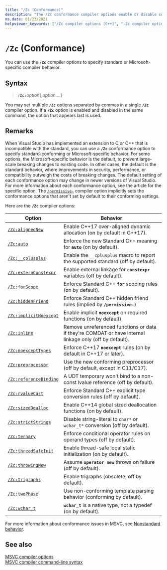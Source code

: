 ```yaml
---
title: "/Zc (Conformance)"
description: "The /Zc conformance compiler options enable or disable support for conforming or backward-compatible behavior."
ms.date: 01/23/2021
helpviewer_keywords: ["/Zc compiler options [C++]", "-Zc compiler options [C++]", "Conformance compiler options", "Zc compiler options [C++]"]
---
```

# `/Zc` (Conformance)

You can use the **`/Zc`** compiler options to specify standard or Microsoft-specific compiler behavior.

## Syntax

> **`/Zc:`**_option_{,_option_ ...}

You may set multiple **`/Zc`** options separated by commas in a single **`/Zc`** compiler option. If a **`/Zc`** option is enabled and disabled in the same command, the option that appears last is used.

## Remarks

When Visual Studio has implemented an extension to C or C++ that is incompatible with the standard, you can use a **`/Zc`** conformance option to specify standard-conforming or Microsoft-specific behavior. For some options, the Microsoft-specific behavior is the default, to prevent large-scale breaking changes to existing code. In other cases, the default is the standard behavior, where improvements in security, performance, or compatibility outweigh the costs of breaking changes. The default setting of each conformance option may change in newer versions of Visual Studio. For more information about each conformance option, see the article for the specific option. The [`/permissive-`](permissive-standards-conformance.md) compiler option implicitly sets the conformance options that aren't set by default to their conforming settings.

Here are the **`/Zc`** compiler options:

| Option | Behavior |
|--|--|
| [`/Zc:alignedNew`](zc-alignednew.md) | Enable C++17 over-aligned dynamic allocation (on by default in C++17). |
| [`/Zc:auto`](zc-auto-deduce-variable-type.md) | Enforce the new Standard C++ meaning for **`auto`** (on by default). |
| [`/Zc:__cplusplus`](zc-cplusplus.md) | Enable the `__cplusplus` macro to report the supported standard (off by default). |
| [`/Zc:externConstexpr`](zc-externconstexpr.md) | Enable external linkage for **`constexpr`** variables (off by default). |
| [`/Zc:forScope`](zc-forscope-force-conformance-in-for-loop-scope.md) | Enforce Standard C++ **`for`** scoping rules (on by default). |
| [`/Zc:hiddenFriend`](zc-hiddenfriend.md) | Enforce Standard C++ hidden friend rules (implied by **`/permissive-`**) |
| [`/Zc:implicitNoexcept`](zc-implicitnoexcept-implicit-exception-specifiers.md) | Enable implicit **`noexcept`** on required functions (on by default). |
| [`/Zc:inline`](zc-inline-remove-unreferenced-comdat.md) | Remove unreferenced functions or data if they're COMDAT or have internal linkage only (off by default). |
| [`/Zc:noexceptTypes`](zc-noexcepttypes.md) | Enforce C++17 **`noexcept`** rules (on by default in C++17 or later). |
| [`/Zc:preprocessor`](zc-preprocessor.md) | Use the new conforming preprocessor (off by default, except in C11/C17). |
| [`/Zc:referenceBinding`](zc-referencebinding-enforce-reference-binding-rules.md) | A UDT temporary won't bind to a non-const lvalue reference (off by default). |
| [`/Zc:rvalueCast`](zc-rvaluecast-enforce-type-conversion-rules.md) | Enforce Standard C++ explicit type conversion rules (off by default). |
| [`/Zc:sizedDealloc`](zc-sizeddealloc-enable-global-sized-dealloc-functions.md) | Enable C++14 global sized deallocation functions (on by default). |
| [`/Zc:strictStrings`](zc-strictstrings-disable-string-literal-type-conversion.md) | Disable string-literal to `char*` or `wchar_t*` conversion (off by default). |
| [`/Zc:ternary`](zc-ternary.md) | Enforce conditional operator rules on operand types (off by default). |
| [`/Zc:threadSafeInit`](zc-threadsafeinit-thread-safe-local-static-initialization.md) | Enable thread-safe local static initialization (on by default). |
| [`/Zc:throwingNew`](zc-throwingnew-assume-operator-new-throws.md) | Assume **`operator new`** throws on failure (off by default). |
| [`/Zc:trigraphs`](zc-trigraphs-trigraphs-substitution.md) | Enable trigraphs (obsolete, off by default). |
| [`/Zc:twoPhase`](zc-twophase.md) | Use non-conforming template parsing behavior (conforming by default). |
| [`/Zc:wchar_t`](zc-wchar-t-wchar-t-is-native-type.md) | **`wchar_t`** is a native type, not a typedef (on by default). |

For more information about conformance issues in MSVC, see [Nonstandard behavior](../../cpp/nonstandard-behavior.md).

## See also

[MSVC compiler options](compiler-options.md)<br/>
[MSVC compiler command-line syntax](compiler-command-line-syntax.md)
